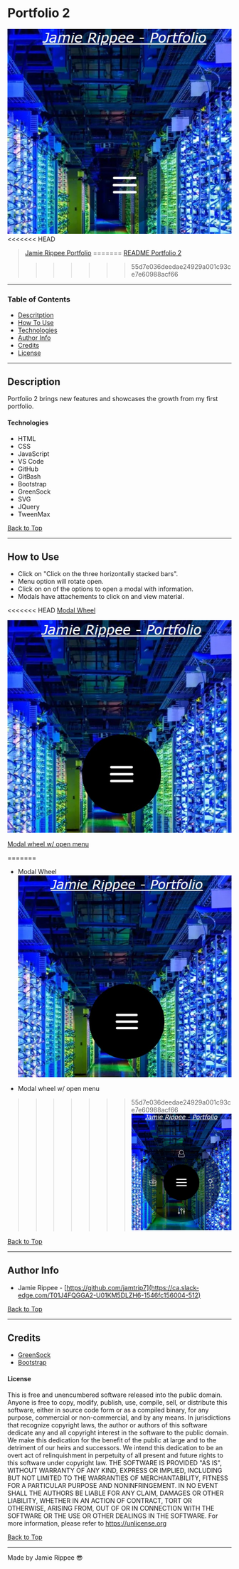 # Portfolio 2

![Dashboard Image](assets/screenshot/screenshot1.jpg)
<<<<<<< HEAD
> [Jamie Rippee Portfolio](https://jamtrip7.github.io/portfolio2/index.html)
=======
> [README Portfolio 2](https://jamtrip7.github.io/portfolio2/index.html)
>>>>>>> 55d7e036deedae24929a001c93ce7e60988acf66
---
### Table of Contents
- [Descritption](#description)
- [How To Use](#how-to-use)
- [Technologies](#technologies)
- [Author Info](#author-info)
- [Credits](#credits)
- [License](#license) 

---
## Description
Portfolio 2 brings new features and showcases the growth from my first portfolio.
#### Technologies
- HTML
- CSS
- JavaScript
- VS Code
- GitHub
- GitBash
- Bootstrap
- GreenSock
- SVG
- JQuery
- TweenMax
  
[Back to Top](#Portfolio-2)

---
## How to Use
- Click on "Click on the three horizontally stacked bars".
- Menu option will rotate open.
- Click on on of the options to open a modal with information.
- Modals have attachements to click on and view material.

<<<<<<< HEAD
<u>Modal Wheel</u>

![Modal wheel](assets/screenshot/screenshot2.jpg)

<u>Modal wheel w/ open menu</u>

=======
- Modal Wheel
![Modal wheel](assets/screenshot/screenshot2.jpg)

- Modal wheel w/ open menu
>>>>>>> 55d7e036deedae24929a001c93ce7e60988acf66
![Modal wheel w/ open menu](assets/screenshot/screenshot3.jpg)
  
[Back to Top](#Portfolio-2)

---
## Author Info
- Jamie Rippee - [https://github.com/jamtrip7](https://ca.slack-edge.com/T01J4FQGGA2-U01KM5DLZH6-1546fc156004-512)
  
[Back to Top](#Portfolio-2)

---
## Credits
- [GreenSock](https://greensock.com/)
- [Bootstrap](https://getbootstrap.com/)

#### License ####
This is free and unencumbered software released into the public domain.
Anyone is free to copy, modify, publish, use, compile, sell, or
distribute this software, either in source code form or as a compiled
binary, for any purpose, commercial or non-commercial, and by any
means.
In jurisdictions that recognize copyright laws, the author or authors
of this software dedicate any and all copyright interest in the
software to the public domain. We make this dedication for the benefit
of the public at large and to the detriment of our heirs and
successors. We intend this dedication to be an overt act of
relinquishment in perpetuity of all present and future rights to this
software under copyright law.
THE SOFTWARE IS PROVIDED "AS IS", WITHOUT WARRANTY OF ANY KIND,
EXPRESS OR IMPLIED, INCLUDING BUT NOT LIMITED TO THE WARRANTIES OF
MERCHANTABILITY, FITNESS FOR A PARTICULAR PURPOSE AND NONINFRINGEMENT.
IN NO EVENT SHALL THE AUTHORS BE LIABLE FOR ANY CLAIM, DAMAGES OR
OTHER LIABILITY, WHETHER IN AN ACTION OF CONTRACT, TORT OR OTHERWISE,
ARISING FROM, OUT OF OR IN CONNECTION WITH THE SOFTWARE OR THE USE OR
OTHER DEALINGS IN THE SOFTWARE.
For more information, please refer to <https://unlicense.org>
   
[Back to Top](#Portfolio-2)

---
Made by Jamie Rippee :sunglasses:
